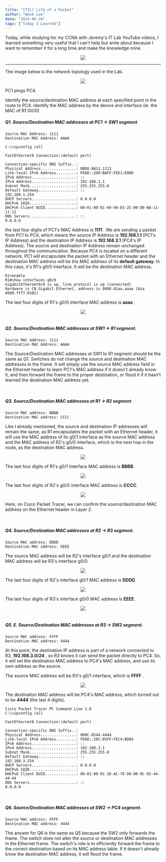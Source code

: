 ```yaml
---
title: "[TIL] Life of a Packet"
author: "Wook Lee"
date: "2024-06-24"
tags: ["Today I Learned"]
---
```


Today, while studying for my CCNA with Jeremy's IT Lab YouTube videos, I learned something very useful that I can't help but write about because I want to remember it for a long time and make the knowledge mine.

<div style="text-align: center"><img src="./pepe-internet.gif"></div>

---

The image below is the network topology used in the Lab.

<div style="text-align: center"><img src="./image15.png"></div>

PC1 pings PC4.

Identify the source/destination MAC address at each specified point in the route to PC4.
Identify the MAC address by the device and interface (ie. the MAC of R1 G0/0)
</br>

##### Q1. Source/Destination MAC addresses at PC1 → SW1 segment

```
Source MAC Address: 1111
Destination MAC Address: AAAA
```

```
C:\>ipconfig /all

FastEthernet0 Connection:(default port)

Connection-specific DNS Suffix..:
Physical Address................: 00D0.BA11.1111
Link-local IPv6 Address.........: FE80::2D0:BAFF:FEE1:6988
IPv6 Address....................: ::
IPv4 Address....................: 192.168.1.1
Subnet Mask.....................: 255.255.255.0
Default Gateway.................: ::
192.168.1.254
DHCP Servers....................: 0.0.0.0
DHCPv6 IAID.....................:
DHCPv6 Client DUID..............: 00-01-00-01-09-99-E5-2C-00-D0-BA-11-11-11
DNS Servers.....................: ::
0.0.0.0
```

the last four digits of PC1's MAC Address is **1111** . We are sending a packet from PC1 to PC4, which means the source IP Address is **192.168.1.1** (PC1's IP Address) and the destination IP Address is **192.168.3.1** (PC4's IP Address). The source and destination IP Address remain unchanged throughout the communication. Because PC4 is located on a different network, PC1 will encapsulate the packet with an Ethernet header and the destination MAC address will be the MAC address of its **default gateway**. In this case, it's R1's g0/0 interface. It will be the destination MAC address.

```
R1>enable
R1#show interfaces g0/0
GigabitEthernet0/0 is up, line protocol is up (connected)
Hardware is CN Gigabit Ethernet, address is 0000.01aa.aaaa (bia 00d0.ff77.0101)
```

The last four digits of R1's g0/0 interface MAC address is **aaaa** .

<div style="text-align: center"><img src="./image16.png"></div>

<br/>

##### Q2. Source/Destination MAC addresses at SW1 → R1 segment.

```
Source MAC Address: 1111
Destination MAC Address: AAAA
```

The Source/Destination MAC addresses at SW1 to R1 segment should be the same as Q1. Switches do not change the source and destination MAC addresses in the frame. It will simply use the source MAC address field in the Ethernet header to learn PC1's MAC address if it doesn't already know it, and then forward the frame to the proper destination, or flood it if it hasn't learned the destination MAC address yet.

<br/>

##### Q3. Source/Destination MAC addresses at R1 → R2 segment

```
Source MAC address: BBBB
Destination MAC address: CCCC
```

Like I already mentioned, the source and destination IP addresses will remain the same, as R1 encapsulates the packet with an Ethernet header, it will use the MAC address of its g0/1 interface as the source MAC address and the MAC address of R2's g0/0 interface, which is the next hop in the route, as the destination MAC address.

<div style="text-align: center"><img src="./image17.png"></div>

The last four digits of R1's g0/1 interface MAC address is **BBBB**.

<div style="text-align: center"><img src="./image18.png"></div>

The last four digits of R2's g0/0 interface MAC address is **CCCC**.

<div style="text-align: center"><img src="./image19.png"></div>

Here, on Cisco Packet Tracer, we can confirm the source/destination MAC address on the Ethernet header in Layer 2.

<br/>

##### Q4. Source/Destination MAC addresses at R2 → R3 segment.

```
Source MAC address: DDDD
Destination MAC address: EEEE
```

The source MAC address will be R2's interface g0/1 and the destination MAC address will be R3's interface g0/0.

<div style="text-align: center"><img src="./image20.png"></div>

The last four digits of R2's interface g0/1 MAC address is **DDDD**.

<div style="text-align: center"><img src="./image21.png"></div>

The last four digits of R3's interface g0/0 MAC address is **EEEE**.

<div style="text-align: center"><img src="./image22.png"></div>

<br/>

##### Q5. E. Source/Destination MAC addresses at R3 → SW2 segment.

```
Source MAC address: FFFF
Destination MAC address: 4444
```

At this point, the destination IP address is part of a network connected to R3, **192.168.3.0/24** , so R3 knows it can send the packet directly to PC4. So, it will set the destination MAC address to PC4's MAC address, and use its own address as the source.

The source MAC address will be R3's g0/1 interface, which is **FFFF** .

<div style="text-align: center"><img src="./image23.png"></div>

The destination MAC address will be PC4's MAC address, which turned out to be **4444** (the last 4 digits).

```
Cisco Packet Tracer PC Command Line 1.0
C:\>ipconfig /all

FastEthernet0 Connection:(default port)

Connection-specific DNS Suffix..:
Physical Address................: 000C.8544.4444
Link-local IPv6 Address.........: FE80::20C:85FF:FEC4:BDB4
IPv6 Address....................: ::
IPv4 Address....................: 192.168.3.1
Subnet Mask.....................: 255.255.255.0
Default Gateway.................: ::
192.168.3.254
DHCP Servers....................: 0.0.0.0
DHCPv6 IAID.....................:
DHCPv6 Client DUID..............: 00-01-00-01-2D-AC-7E-D8-00-0C-85-44-44-44
DNS Servers.....................: ::
0.0.0.0
```

<br/>

##### Q6. Source/Destination MAC addresses at SW2 → PC4 segment.

```
Source MAC address: FFFF
Destination MAC address: 4444
```

The answer for Q6 is the same as Q5 because the SW2 only forwards the frame. The switch does not alter the source or destination MAC addresses in the Ethernet frame. The switch's role is to efficiently forward the frame to the correct destination based on its MAC address table. If it doesn't already know the destination MAC address, it will flood the frame.

